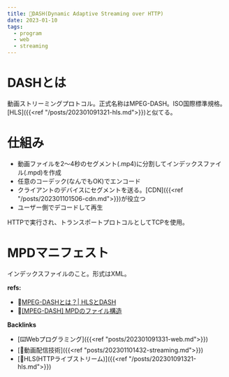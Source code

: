 ```yaml
---
title: 📝DASH(Dynamic Adaptive Streaming over HTTP)
date: 2023-01-10
tags:
  - program
  - web
  - streaming
---
```


# DASHとは
動画ストリーミングプロトコル。正式名称はMPEG-DASH。ISO国際標準規格。[HLS]({{<ref "/posts/202301091321-hls.md">}})と似てる。  

# 仕組み
- 動画ファイルを2～4秒のセグメント(.mp4)に分割してインデックスファイル(.mpd)を作成
- 任意のコーデック(なんでもOK)でエンコード
- クライアントのデバイスにセグメントを送る。[CDN]({{<ref "/posts/202301101506-cdn.md">}})が役立つ
- ユーザー側でデコードして再生

HTTPで実行され、トランスポートプロトコルとしてTCPを使用。  

# MPDマニフェスト
インデックスファイルのこと。形式はXML。

**refs:**
- 📝[MPEG-DASHとは？| HLSとDASH](https://www.cloudflare.com/ja-jp/learning/video/what-is-mpeg-dash/)
- 📝[[MPEG-DASH] MPDのファイル構造](https://qiita.com/yun_bow/items/780e49531174272e7c44)

**Backlinks**
- [⌨️Webプログラミング]({{<ref "posts/202301091331-web.md">}})  
- [📝動画配信技術]({{<ref "posts/202301101432-streaming.md">}})  
- [📝HLS(HTTPライブストリーム)]({{<ref "/posts/202301091321-hls.md">}})  